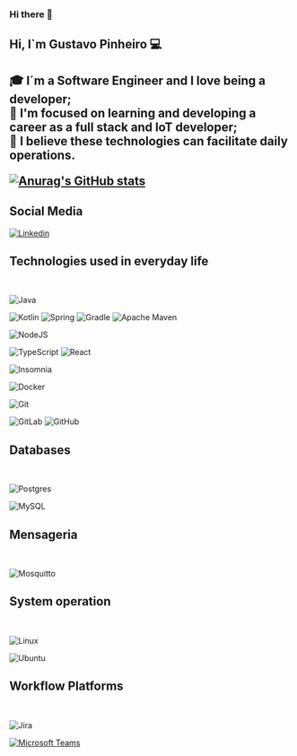 ### Hi there 👋

<!--
**GustavoLPS/GustavoLPS** is a ✨ _special_ ✨ repository because its `README.md` (this file) appears on your GitHub profile.

Here are some ideas to get you started:

- 🔭 I’m currently working on ...
- 🌱 I’m currently learning ...
- 👯 I’m looking to collaborate on ...
- 🤔 I’m looking for help with ...
- 💬 Ask me about ...
- 📫 How to reach me: ...
- 😄 Pronouns: ...
- ⚡ Fun fact: ...
-->
<H2> Hi, I`m Gustavo Pinheiro 💻<H2>
<p> 
🎓 I´m a Software Engineer and I love being a developer; <br/>
🔭 I'm focused on learning and developing a career as a full stack and IoT developer; <br/>
🌱 I believe these technologies can facilitate daily operations. <br/>
 </p>
  
[![Anurag's GitHub stats](https://github-readme-stats.vercel.app/api?username=GustavoLPS&show_icons=true&theme=tokyonight)](https://github.com/anuraghazra/github-readme-stats)

## Social Media

[![Linkedin](https://img.shields.io/badge/gustavo-pinheiro-developer?style=for-the-badge&logo=linkedin&logoColor=white)](https://www.linkedin.com/in/gustavo-pinheiro-developer/)

## Technologies used in everyday life
<div style="display: inline_block"><br/>
 
   ![Java](https://img.shields.io/badge/java-%23ED8B00.svg?style=for-the-badge&logo=openjdk&logoColor=white)
 
   ![Kotlin](https://img.shields.io/badge/kotlin-%237F52FF.svg?style=for-the-badge&logo=kotlin&logoColor=white) ![Spring](https://img.shields.io/badge/spring-%236DB33F.svg?style=for-the-badge&logo=spring&logoColor=white) ![Gradle](https://img.shields.io/badge/Gradle-02303A.svg?style=for-the-badge&logo=Gradle&logoColor=white) ![Apache Maven](https://img.shields.io/badge/Apache%20Maven-C71A36?style=for-the-badge&logo=Apache%20Maven&logoColor=white)
    
   ![NodeJS](https://img.shields.io/badge/node.js-6DA55F?style=for-the-badge&logo=node.js&logoColor=white)
   
   ![TypeScript](https://img.shields.io/badge/typescript-%23007ACC.svg?style=for-the-badge&logo=typescript&logoColor=white) ![React](https://img.shields.io/badge/react-%2320232a.svg?style=for-the-badge&logo=react&logoColor=%2361DAFB)
   
   ![Insomnia](https://img.shields.io/badge/Insomnia-black?style=for-the-badge&logo=insomnia&logoColor=5849BE)
    
   ![Docker](https://img.shields.io/badge/docker-%230db7ed.svg?style=for-the-badge&logo=docker&logoColor=white)
    
   ![Git](https://img.shields.io/badge/git-%23F05033.svg?style=for-the-badge&logo=git&logoColor=white)
   
   ![GitLab](https://img.shields.io/badge/gitlab-%23181717.svg?style=for-the-badge&logo=gitlab&logoColor=white) ![GitHub](https://img.shields.io/badge/github-%23121011.svg?style=for-the-badge&logo=github&logoColor=white)
   
</div>  

## Databases
  
<div style="display: inline_block"><br/>
   
   ![Postgres](https://img.shields.io/badge/postgres-%23316192.svg?style=for-the-badge&logo=postgresql&logoColor=white)
 
   ![MySQL](https://img.shields.io/badge/mysql-4479A1.svg?style=for-the-badge&logo=mysql&logoColor=white)
   
</div>

## Mensageria

<div style="display: inline_block"><br/>
 
   ![Mosquitto](https://img.shields.io/badge/mosquitto-%233C5280.svg?style=for-the-badge&logo=eclipsemosquitto&logoColor=white)
 
</div>

## System operation 
  
<div style="display: inline_block"><br/>
 
   ![Linux](https://img.shields.io/badge/Linux-FCC624?style=for-the-badge&logo=linux&logoColor=black)
   
   ![Ubuntu](https://img.shields.io/badge/Ubuntu-E95420?style=for-the-badge&logo=ubuntu&logoColor=white)
   
</div>
  
## Workflow Platforms
<div style="display: inline_block"><br/>
  	
   ![Jira](https://img.shields.io/badge/jira-%230A0FFF.svg?style=for-the-badge&logo=jira&logoColor=white)
 
   [![Microsoft Teams](https://img.shields.io/badge/Microsoft%20Teams-6264A7?logo=microsoftteams&logoColor=fff&)](#)
  
</div>
  
 
